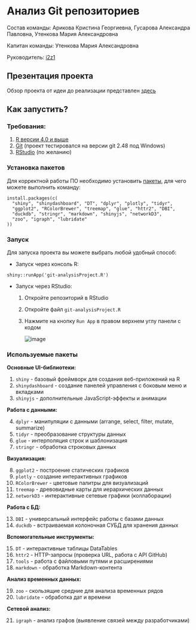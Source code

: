 # Анализ Git репозиториев

Состав команды: Арикова Кристина Георгиевна, Гусарова Александра Павловна, Утенкова Мария Александровна

Капитан команды: Утенкова Мария Александровна

Руководитель: [i2z1](https://github.com/i2z1)

## Презентация проекта

Обзор проекта от идеи до реализации представлен [здесь](https://github.com/MariUt005/git-analysis/tree/master/presentation) 

## Как запустить?

### Требования:

1. [R версии 4.0 и выше](https://www.r-project.org/)
2. [Git](https://git-scm.com/) (проект тестировался на версии git 2.48 под Windows)
3. [RStudio](https://posit.co/download/rstudio-desktop/) (по желанию)

### Установка пакетов

Для корректной работы ПО необходимо установить [пакеты](), для чего можете выполнить команду:

```
install.packages(c(
  "shiny", "shinydashboard", "DT", "dplyr", "plotly", "tidyr", 
  "ggplot2", "RColorBrewer", "treemap", "glue", "httr2", "DBI", 
  "duckdb", "stringr", "markdown", "shinyjs", "networkD3", 
  "zoo", "igraph", "lubridate"
))
```

### Запуск

Для запуска проекта вы можете выбрать любой удобный способ:
- Запуск через консоль R:
```
shiny::runApp('git-analysisProject.R')
```
- Запуск через RStudio:
  1. Откройте репозиторий в RStudio
  2. Откройте файл `git-analysisProject.R`
  3. Нажмите на кнопку `Run App` в правом верхнем углу панели с кодом
     
     ![image](https://github.com/user-attachments/assets/6abaa0d5-5da4-40c4-a6cb-08f310982848)

### Используемые пакеты

**Основные UI-библиотеки:**

1. `shiny` - базовый фреймворк для создания веб-приложений на R
2. `shinydashboard` - создание панелей управления с боковым меню и вкладками
3. `shinyjs` - дополнительные JavaScript-эффекты и анимации

**Работа с данными:**

4. `dplyr` - манипуляции с данными (arrange, select, filter, mutate, summarize)
5. `tidyr` - преобразование структуры данных
6. `glue` - интерполяция строк и шаблонизация
7. `stringr` - обработка строковых данных

**Визуализация:**

8. `ggplot2` - построение статических графиков
9. `plotly` - создание интерактивных графиков
10. `RColorBrewer` - цветовые палитры для визуализаций
11. `treemap` - древовидные карты для иерархических данных
12. `networkD3` - интерактивные сетевые графики (коллаборации)

**Работа с БД:**

13. `DBI` - универсальный интерфейс работы с базами данных
14. `duckdb` - встраиваемая колоночная СУБД для хранения данных

**Вспомогательные инструменты:**

15. `DT` - интерактивные таблицы DataTables
16. `httr2` - HTTP-запросы (проверка URL, работа с API GitHub)
17. `tools` - работа с файловыми путями и расширениями
18. `markdown` - обработка Markdown-контента

**Анализ временных данных:**

19. `zoo` - скользящие средние для анализа временных рядов
20. `lubridate` - обработка дат и времени

**Сетевой анализ:**

21. `igraph` - анализ графов (выявление связей между разработчиками)
